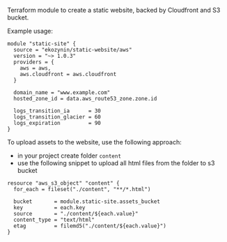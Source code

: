 Terraform module to create a static website, backed by Cloudfront and S3 bucket.

Example usage:

```hcl
module "static-site" {
  source = "ekozynin/static-website/aws"
  version = "~> 1.0.3"
  providers = {
    aws = aws,
    aws.cloudfront = aws.cloudfront
  }

  domain_name = "www.example.com"
  hosted_zone_id = data.aws_route53_zone.zone.id

  logs_transition_ia      = 30
  logs_transition_glacier = 60
  logs_expiration         = 90
}
```

To upload assets to the website, use the following approach:

- in your project create folder `content`
- use the following snippet to upload all html files from the folder to s3 bucket

```hcl
resource "aws_s3_object" "content" {
  for_each = fileset("./content", "**/*.html")

  bucket       = module.static-site.assets_bucket
  key          = each.key
  source       = "./content/${each.value}"
  content_type = "text/html"
  etag         = filemd5("./content/${each.value}")
}
```
